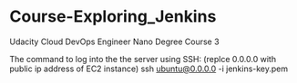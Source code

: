 # Course-Exploring_Jenkins
Udacity Cloud DevOps Engineer Nano Degree Course 3

The command to log into the the server using SSH:
(replce 0.0.0.0 with public ip address of EC2 instance)
ssh ubuntu@0.0.0.0 -i jenkins-key.pem

